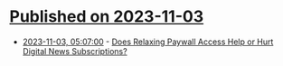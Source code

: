 # [Published on 2023-11-03](index.md)

* [2023-11-03, 05:07:00](https://soylentnews.org/article.pl?sid=23/11/02/1038231&from=rss) - [Does Relaxing Paywall Access Help or Hurt Digital News Subscriptions?](https://soylentnews.org/article.pl?sid=23/11/02/1038231&from=rss)

